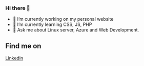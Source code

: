 ### Hi there 👋
- 🔭 I’m currently working on my personal website
- 🌱 I’m currently learning CSS, JS, PHP
- 💬 Ask me about Linux server, Azure and Web Development. 

## Find me on
[Linkedin](www.linkedin.com/in/jivendra-sah)



<!--
**jivendra/jivendra** is a ✨ _special_ ✨ repository because its `README.md` (this file) appears on your GitHub profile.

Here are some ideas to get you started:

- 🔭 I’m currently working on ...
- 🌱 I’m currently learning ...
- 👯 I’m looking to collaborate on ...
- 🤔 I’m looking for help with ...
- 💬 Ask me about ...
- 📫 How to reach me: ...
- 😄 Pronouns: ...
- ⚡ Fun fact: ...
-->
